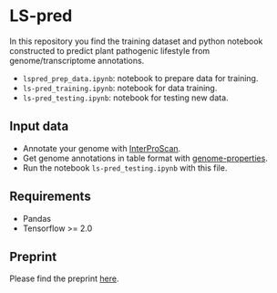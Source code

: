 # LS-pred

In this repository you find the training dataset and python 
notebook constructed to predict plant pathogenic lifestyle from genome/transcriptome annotations.
- `lspred_prep_data.ipynb`: notebook to prepare data for training.
- `ls-pred_training.ipynb`: notebook for data training.
- `ls-pred_testing.ipynb`: notebook for testing new data.

## Input data
- Annotate your genome with [InterProScan](https://github.com/ebi-pf-team/interproscan).
- Get genome annotations in table format with [genome-properties](https://github.com/ebi-pf-team/genome-properties).
- Run the notebook `ls-pred_testing.ipynb` with this file.

## Requirements
- Pandas
- Tensorflow >= 2.0
## Preprint
Please find the preprint [here](https://www.biorxiv.org/content/10.1101/2021.01.12.426341v1).
